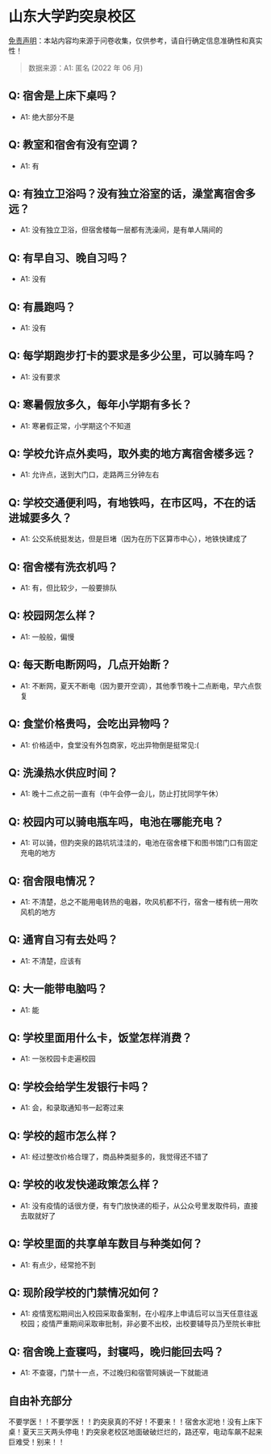 # 山东大学趵突泉校区

[免责声明](https://colleges.chat/#_3)：本站内容均来源于问卷收集，仅供参考，请自行确定信息准确性和真实性！

> 数据来源：A1: 匿名 (2022 年 06 月)

## Q: 宿舍是上床下桌吗？

- A1: 绝大部分不是

## Q: 教室和宿舍有没有空调？

- A1: 有

## Q: 有独立卫浴吗？没有独立浴室的话，澡堂离宿舍多远？

- A1: 没有独立卫浴，但宿舍楼每一层都有洗澡间，是有单人隔间的

## Q: 有早自习、晚自习吗？

- A1: 没有

## Q: 有晨跑吗？

- A1: 没有

## Q: 每学期跑步打卡的要求是多少公里，可以骑车吗？

- A1: 没有要求

## Q: 寒暑假放多久，每年小学期有多长？

- A1: 寒暑假正常，小学期这个不知道

## Q: 学校允许点外卖吗，取外卖的地方离宿舍楼多远？

- A1: 允许点，送到大门口，走路两三分钟左右

## Q: 学校交通便利吗，有地铁吗，在市区吗，不在的话进城要多久？

- A1: 公交系统挺发达，但是巨堵（因为在历下区算市中心），地铁快建成了

## Q: 宿舍楼有洗衣机吗？

- A1: 有，但比较少，一般要排队

## Q: 校园网怎么样？

- A1: 一般般，偏慢

## Q: 每天断电断网吗，几点开始断？

- A1: 不断网，夏天不断电（因为要开空调），其他季节晚十二点断电，早六点恢复

## Q: 食堂价格贵吗，会吃出异物吗？

- A1: 价格适中，食堂没有外包商家，吃出异物倒是挺常见:(

## Q: 洗澡热水供应时间？

- A1: 晚十二点之前一直有（中午会停一会儿，防止打扰同学午休）

## Q: 校园内可以骑电瓶车吗，电池在哪能充电？

- A1: 可以骑，但趵突泉的路坑坑洼洼的，电池在宿舍楼下和图书馆门口有固定充电的地方

## Q: 宿舍限电情况？

- A1: 不清楚，总之不能用电转热的电器，吹风机都不行，宿舍一楼有统一用吹风机的地方

## Q: 通宵自习有去处吗？

- A1: 不清楚，应该有

## Q: 大一能带电脑吗？

- A1: 能

## Q: 学校里面用什么卡，饭堂怎样消费？

- A1: 一张校园卡走遍校园

## Q: 学校会给学生发银行卡吗？

- A1: 会，和录取通知书一起寄过来

## Q: 学校的超市怎么样？

- A1: 经过整改价格合理了，商品种类挺多的，我觉得还不错了

## Q: 学校的收发快递政策怎么样？

- A1: 没有疫情的话很方便，有专门放快递的柜子，从公众号里发取件码，直接去取就好了

## Q: 学校里面的共享单车数目与种类如何？

- A1: 有点少，经常抢不到

## Q: 现阶段学校的门禁情况如何？

- A1: 疫情宽松期间出入校园采取备案制，在小程序上申请后可以当天任意往返校园；疫情严重期间采取审批制，非必要不出校，出校要辅导员乃至院长审批

## Q: 宿舍晚上查寝吗，封寝吗，晚归能回去吗？

- A1: 不查寝，门禁十一点，不过晚归和宿管阿姨说一下就能进

## 自由补充部分

不要学医！！不要学医！！趵突泉真的不好！不要来！！宿舍水泥地！没有上床下桌！夏天三天两头停电！趵突泉老校区地面破破烂烂的，路还窄，电动车飙不起来巨难受！别来！！